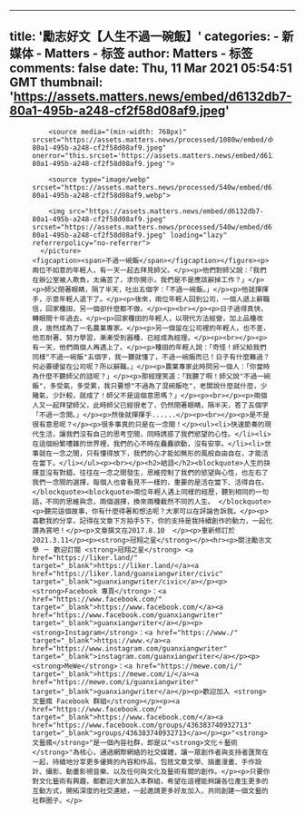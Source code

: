 
---
title: '勵志好文【人生不過一碗飯】'
categories: 
    - 新媒体
    - Matters - 标签
author: Matters - 标签
comments: false
date: Thu, 11 Mar 2021 05:54:51 GMT
thumbnail: 'https://assets.matters.news/embed/d6132db7-80a1-495b-a248-cf2f58d08af9.jpeg'
---

<div>   
<figure class="image">
      <picture>
        <source type="image/webp" media="(min-width: 768px)" srcset="https://assets.matters.news/processed/1080w/embed/d6132db7-80a1-495b-a248-cf2f58d08af9.webp" onerror="this.srcset='https://assets.matters.news/embed/d6132db7-80a1-495b-a248-cf2f58d08af9.jpeg'">

        <source media="(min-width: 768px)" srcset="https://assets.matters.news/processed/1080w/embed/d6132db7-80a1-495b-a248-cf2f58d08af9.jpeg" onerror="this.srcset='https://assets.matters.news/embed/d6132db7-80a1-495b-a248-cf2f58d08af9.jpeg'">

        <source type="image/webp" srcset="https://assets.matters.news/processed/540w/embed/d6132db7-80a1-495b-a248-cf2f58d08af9.webp">

        <img src="https://assets.matters.news/embed/d6132db7-80a1-495b-a248-cf2f58d08af9.jpeg" srcset="https://assets.matters.news/processed/540w/embed/d6132db7-80a1-495b-a248-cf2f58d08af9.jpeg" loading="lazy" referrerpolicy="no-referrer">
      </picture>
    <figcaption><span>不過一碗飯</span></figcaption></figure><p>兩位不如意的年輕人，有一天一起去拜見師父。</p><p>他們對師父說：「我們在辦公室被人欺負，太痛苦了，求你開示，我們是不是應該辭掉工作？」</p><p>師父閉著眼睛，隔了半天，吐出五個字：「不過一碗飯。」</p><p>他就揮揮手，示意年輕人退下了。</p><p>後來，兩位年輕人回到公司，一個人遞上辭職信，回家種田，另一個卻什麼都不做。</p><p><br></p><p>日子過得真快，轉眼間十年過去。</p><p>回家種田的年輕人，以現代方法經營，加上品種改良，居然成為了一名農業專家。</p><p>另一個留在公司裡的年輕人，也不差，他忍耐著、努力學習，漸漸受到器種，已經成為經理。</p><p><br></p><p>有一天，他們兩個人再遇上了。</p><p>種田的年輕人說：「奇怪！師父給我們同樣"不過一碗飯"五個字，我一聽就懂了，不過一碗飯而已！日子有什麼難過？何必要硬留在公司呢？所以辭職。」</p><p>農業專家此時問另一個人：「你當時為什麼不聽師父的話呢？」</p><p>那經理笑道：「我聽了啊！師父說"不過一碗飯"，多受氣，多受累，我只要想"不過為了混碗飯吃"，老闆說什麼就什麼，少賭氣，少計較，就成了！師父不是這個意思嗎？」</p><p><br></p><p>兩個人又一起拜望師父，此時師父已經很老了，仍然閉著眼睛，隔半天，答了五個字「不過一念間。」</p><p>然後就揮揮手......</p><p><br></p><p>是不是很有意思呢？</p><p>很多事真的只是在一念間！</p><ul><li>快速節奏的現代生活，讓我們沒有自己的思考空間，同時誘惑了我們慾望的心性。</li><li>在這個紛繁嘈雜的世界裡，我們的心不時在蠢蠢欲動，沒有安寧。</li><li>世事就在一念之間，只有懂得放下，我們的心才能如無形的風般自由自在，才能活在當下。</li></ul><p><br></p><h2>結語</h2><blockquote>人生的抉擇並沒有對錯，往往在一念之間發生，思維控制了我們的慾望與心性，也左右了我們一念間的選擇，每個人也會看見不一樣的，重要的是活在當下、活得自在。</blockquote><blockquote>兩位年輕人遇上同樣的經歷，聽到相同的一句話，不同的思維與念，兩個選擇，換來兩種截然不同的人生。 </blockquote><p>聽完這個故事，你有什麼得著和想法呢？大家可以在評論告訴我。</p><p>喜歡我的分享，記得在文章下方拍手5下，你的支持是我持續創作的動力，一起化讚為賞吧！</p><p>文章撰文在2017.8.10  </p><p>重新修訂於2021.3.11</p><p><strong>冠翔之星</strong></p><hr><p>關注勵志文學 － 歡迎訂閱 <strong>冠翔之星</strong> <a href="https://liker.land/" target="_blank">https://liker.land/</a><a href="https://liker.land/guanxiangwriter/civic" target="_blank">guanxiangwriter/civic</a></p><p><strong>Facebook 專頁</strong>：<a href="https://www.facebook.com/" target="_blank">https://www.facebook.com/</a><a href="https://www.facebook.com/guanxiangwriter" target="_blank">guanxiangwriter</a></p><p><strong>Instagram</strong>：<a href="https://www./" target="_blank">https://www.</a><a href="https://www.instagram.com/guanxiangwriter" target="_blank">instagram.com/guanxiangwriter</a></p><p><strong>MeWe</strong>：<a href="https://mewe.com/i/" target="_blank">https://mewe.com/i/</a><a href="https://mewe.com/i/guanxiangwriter" target="_blank">guanxiangwriter</a></p><p>歡迎加入 <strong>文藝瘋 Facebook 群組</strong></p><p><a href="https://www.facebook.com/" target="_blank">https://www.facebook.com/</a><a href="https://www.facebook.com/groups/436383740932713" target="_blank">groups/436383740932713</a></p><p>"<strong>文藝瘋</strong>"是一個內容社群，即是以"<strong>文化＋藝術</strong>"為核心，通過網際網絡的社交媒體，讓一眾創作者與支持者匯聚在一起，持續地分享更多優質的內容和作品，包捨文章文學、插畫漫畫、手作設計、攝影、動畫影視音樂、以及任何與文化及藝術有關的創作。</p><p>只要你對文化藝術有興趣，都歡迎大家加入本群組，希望在這裡能夠讓各位產生更多的互動方式，開拓深度的社交連結，一起邀請更多好友加入，共同創建一個文藝的社群圈子。</p>  
</div>
            